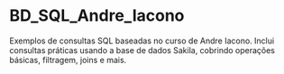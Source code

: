 # BD_SQL_Andre_Iacono
Exemplos de consultas SQL baseadas no curso de Andre Iacono. Inclui consultas práticas usando a base de dados Sakila, cobrindo operações básicas, filtragem, joins e mais.
